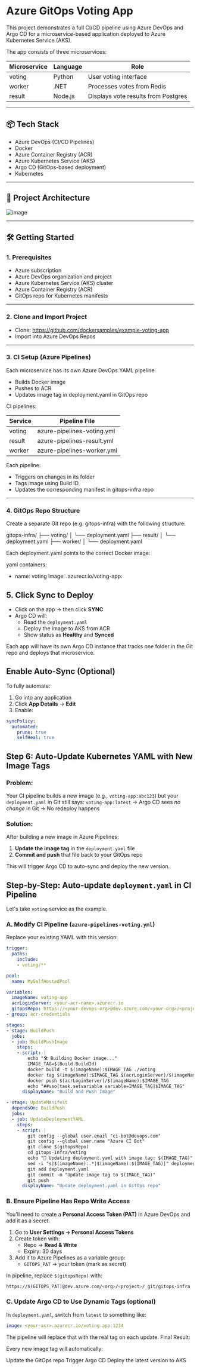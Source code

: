 # Azure GitOps Voting App

This project demonstrates a full CI/CD pipeline using Azure DevOps and Argo CD for a microservice-based application deployed to Azure Kubernetes Service (AKS).

The app consists of three microservices:

| Microservice | Language | Role                            |
|--------------|----------|----------------------------------|
| voting       | Python   | User voting interface            |
| worker       | .NET     | Processes votes from Redis       |
| result       | Node.js  | Displays vote results from Postgres |

---

## 📦 Tech Stack

- Azure DevOps (CI/CD Pipelines)
- Docker
- Azure Container Registry (ACR)
- Azure Kubernetes Service (AKS)
- Argo CD (GitOps-based deployment)
- Kubernetes

---

## 🚀 Project Architecture

![image](https://github.com/user-attachments/assets/ade7b319-dc76-418f-93dc-7f33bbcd242d)


---

## 🛠️ Getting Started

### 1. Prerequisites

- Azure subscription
- Azure DevOps organization and project
- Azure Kubernetes Service (AKS) cluster
- Azure Container Registry (ACR)
- GitOps repo for Kubernetes manifests

---

### 2. Clone and Import Project

- Clone: https://github.com/dockersamples/example-voting-app
- Import into Azure DevOps Repos

---

### 3. CI Setup (Azure Pipelines)

Each microservice has its own Azure DevOps YAML pipeline:

- Builds Docker image
- Pushes to ACR
- Updates image tag in deployment.yaml in GitOps repo

CI pipelines:

| Service  | Pipeline File              |
|----------|----------------------------|
| voting   | azure-pipelines-voting.yml |
| result   | azure-pipelines-result.yml |
| worker   | azure-pipelines-worker.yml |

Each pipeline:
- Triggers on changes in its folder
- Tags image using Build ID
- Updates the corresponding manifest in gitops-infra repo

---

### 4. GitOps Repo Structure

Create a separate Git repo (e.g. gitops-infra) with the following structure:

gitops-infra/ ├── voting/ │ └── deployment.yaml ├── result/ │ └── deployment.yaml ├── worker/ │ └── deployment.yaml


Each deployment.yaml points to the correct Docker image:

yaml
containers:
  - name: voting
    image: <your-acr>.azurecr.io/voting-app:<tag>

## 5. Click **Sync** to Deploy
* Click on the app → then click **SYNC**
* Argo CD will:
  * Read the `deployment.yaml`
  * Deploy the image to AKS from ACR
  * Show status as **Healthy** and **Synced**



Each app will have its own Argo CD instance that tracks one folder in the Git repo and deploys that microservice.

## Enable Auto-Sync (Optional)
To fully automate:
1. Go into any application
2. Click **App Details** → **Edit**
3. Enable:

```yaml
syncPolicy:
  automated:
    prune: true
    selfHeal: true
```

## Step 6: Auto-Update Kubernetes YAML with New Image Tags

### Problem:
Your CI pipeline builds a new image (e.g., `voting-app:abc123`) but your `deployment.yaml` in Git still says: `voting-app:latest` → Argo CD sees *no change* in Git → No redeploy happens

### Solution:
After building a new image in Azure Pipelines:
1. **Update the image tag** in the `deployment.yaml` file
2. **Commit and push** that file back to your GitOps repo

This will trigger Argo CD to auto-sync and deploy the new version.

## Step-by-Step: Auto-update `deployment.yaml` in CI Pipeline

Let's take `voting` service as the example.

### A. Modify CI Pipeline (`azure-pipelines-voting.yml`)
Replace your existing YAML with this version:

```yaml
trigger:
  paths:
    include:
    - voting/**

pool:
  name: MySelfHostedPool

variables:
  imageName: voting-app
  acrLoginServer: <your-acr-name>.azurecr.io
  gitopsRepo: https://<your-devops-org>@dev.azure.com/<your-org>/<project>/_git/gitops-infra
- group: acr-credentials

stages:
- stage: BuildPush
  jobs:
  - job: BuildPushImage
    steps:
    - script: |
        echo "🛠️ Building Docker image..."
        IMAGE_TAG=$(Build.BuildId)
        docker build -t $(imageName):$IMAGE_TAG ./voting
        docker tag $(imageName):$IMAGE_TAG $(acrLoginServer)/$(imageName):$IMAGE_TAG
        docker push $(acrLoginServer)/$(imageName):$IMAGE_TAG
        echo "##vso[task.setvariable variable=IMAGE_TAG]$IMAGE_TAG"
      displayName: "Build and Push Image"

- stage: UpdateManifest
  dependsOn: BuildPush
  jobs:
  - job: UpdateDeploymentYAML
    steps:
    - script: |
        git config --global user.email "ci-bot@devops.com"
        git config --global user.name "Azure CI Bot"
        git clone $(gitopsRepo)
        cd gitops-infra/voting
        echo "🔁 Updating deployment.yaml with image tag: $(IMAGE_TAG)"
        sed -i "s|$(imageName):.*|$(imageName):$(IMAGE_TAG)|" deployment.yaml
        git add deployment.yaml
        git commit -m "Update image tag to $(IMAGE_TAG)"
        git push
      displayName: "Update deployment.yaml in GitOps repo"
```
### B. Ensure Pipeline Has Repo Write Access
You'll need to create a **Personal Access Token (PAT)** in Azure DevOps and add it as a secret.
1. Go to **User Settings → Personal Access Tokens**
2. Create token with:
   * Repo → **Read & Write**
   * Expiry: 30 days
3. Add it to Azure Pipelines as a variable group:
   * `GITOPS_PAT` → your token (mark as secret)

In pipeline, replace `$(gitopsRepo)` with:

```bash
https://$(GITOPS_PAT)@dev.azure.com/<org>/<project>/_git/gitops-infra
````

### C. Update Argo CD to Use Dynamic Tags (optional)
In `deployment.yaml`, switch from `latest` to something like:

```yaml
image: <your-acr>.azurecr.io/voting-app:1234
````
The pipeline will replace that with the real tag on each update.
Final Result:

Every new image tag will automatically:

Update the GitOps repo
Trigger Argo CD
Deploy the latest version to AKS
